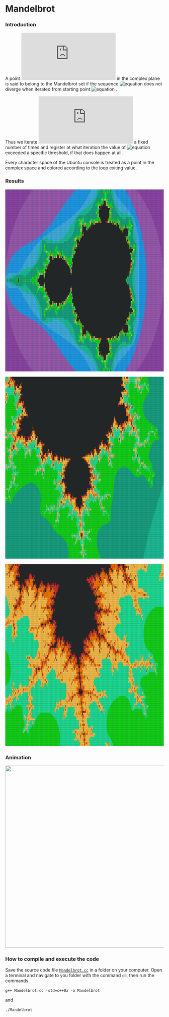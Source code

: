 # Mandelbrot

### Introduction

A point ![equation](http://latex.codecogs.com/gif.latex?c) in the complex plane is said to belong to the Mandelbrot set if the sequence ![equation](http://latex.codecogs.com/gif.latex?z_{n+1}%3Dz_n^2+c) does not diverge when iterated from starting point ![equation](http://latex.codecogs.com/gif.latex?z_0%3D[0,0]) .

Thus we iterate ![equation](http://latex.codecogs.com/gif.latex?z_n) a fixed number of times and register at what iteration the value of ![equation](http://latex.codecogs.com/gif.latex?|z_n|%3E2) exceeded a specific threshold, if that does happen at all. 

Every character space of the Ubuntu console is treated as a point in the complex space and colored according to the loop exiting value.

### Results

<p align="center">
  <img width="1024" height="576" src="https://github.com/dario-marvin/Mandelbrot/blob/master/Mandelbrot1_.png">
</p>
<p align="center">
  <img width="1024" height="576" src="https://github.com/dario-marvin/Mandelbrot/blob/master/Mandelbrot2_.png">
</p>
<p align="center">
  <img width="1024" height="576" src="https://github.com/dario-marvin/Mandelbrot/blob/master/Mandelbrot3_.png">
</p>

### Animation

<p align="center">
  <img width="1024" height="576" src="https://github.com/dario-marvin/Mandelbrot/blob/master/Mandelbrot.gif">
</p>

### How to compile and execute the code
Save the source code file [`Mandelbrot.cc`](https://github.com/dario-marvin/Mandelbrot/blob/master/Mandelbrot.cc) in a folder on your computer. Open a terminal and navigate to you folder with the command `cd`, then run the commands
```
g++ Mandelbrot.cc -std=c++0x -o Mandelbrot
```
and
```
./Mandelbrot
```
